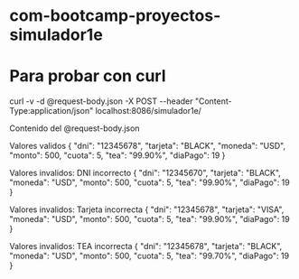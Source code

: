 # com-bootcamp-proyectos-simulador1e
# Para probar con curl
curl -v -d @request-body.json -X POST --header "Content-Type:application/json" localhost:8086/simulador1e/


Contenido del @request-body.json

Valores validos
{
    "dni": "12345678",
    "tarjeta": "BLACK",
    "moneda": "USD",
    "monto": 500,
    "cuota": 5,
    "tea": "99.90%",
    "diaPago": 19
}


Valores invalidos: DNI incorrecto
{
    "dni": "12345670",
    "tarjeta": "BLACK",
    "moneda": "USD",
    "monto": 500,
    "cuota": 5,
    "tea": "99.90%",
    "diaPago": 19
}

Valores invalidos: Tarjeta incorrecta
{
    "dni": "12345678",
    "tarjeta": "VISA",
    "moneda": "USD",
    "monto": 500,
    "cuota": 5,
    "tea": "99.90%",
    "diaPago": 19
}

Valores invalidos: TEA incorrecta
{
    "dni": "12345678",
    "tarjeta": "BLACK",
    "moneda": "USD",
    "monto": 500,
    "cuota": 5,
    "tea": "99.70%",
    "diaPago": 19
}